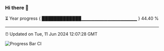 ### Hi there 👋

⏳ Year progress { █████████████▁▁▁▁▁▁▁▁▁▁▁▁▁▁▁▁▁ } 44.40 %

---

⏰ Updated on Tue, 11 Jun 2024 12:07:28 GMT

![Progress Bar CI](https://github.com/liununu/liununu/workflows/Progress%20Bar%20CI/badge.svg)
